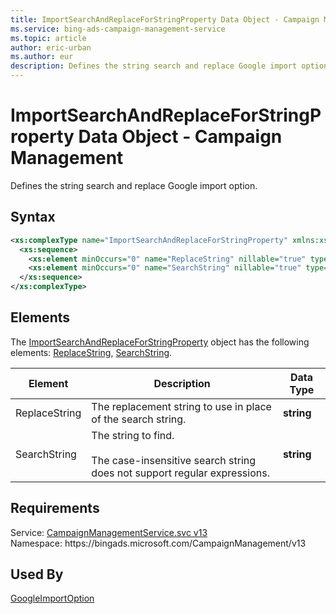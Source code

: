 ```yaml
---
title: ImportSearchAndReplaceForStringProperty Data Object - Campaign Management
ms.service: bing-ads-campaign-management-service
ms.topic: article
author: eric-urban
ms.author: eur
description: Defines the string search and replace Google import option.
---
```

# ImportSearchAndReplaceForStringProperty Data Object - Campaign Management
Defines the string search and replace Google import option. 

## Syntax
```xml
<xs:complexType name="ImportSearchAndReplaceForStringProperty" xmlns:xs="http://www.w3.org/2001/XMLSchema">
  <xs:sequence>
    <xs:element minOccurs="0" name="ReplaceString" nillable="true" type="xs:string" />
    <xs:element minOccurs="0" name="SearchString" nillable="true" type="xs:string" />
  </xs:sequence>
</xs:complexType>
```

## <a name="elements"></a>Elements

The [ImportSearchAndReplaceForStringProperty](importsearchandreplaceforstringproperty.md) object has the following elements: [ReplaceString](#replacestring), [SearchString](#searchstring).

|Element|Description|Data Type|
|-----------|---------------|-------------|
|<a name="replacestring"></a>ReplaceString|The replacement string to use in place of the search string.|**string**|
|<a name="searchstring"></a>SearchString|The string to find.<br/><br/>The case-insensitive search string does not support regular expressions.|**string**|

## Requirements
Service: [CampaignManagementService.svc v13](https://campaign.api.bingads.microsoft.com/Api/Advertiser/CampaignManagement/v13/CampaignManagementService.svc)  
Namespace: https\://bingads.microsoft.com/CampaignManagement/v13  

## Used By
[GoogleImportOption](googleimportoption.md)  
